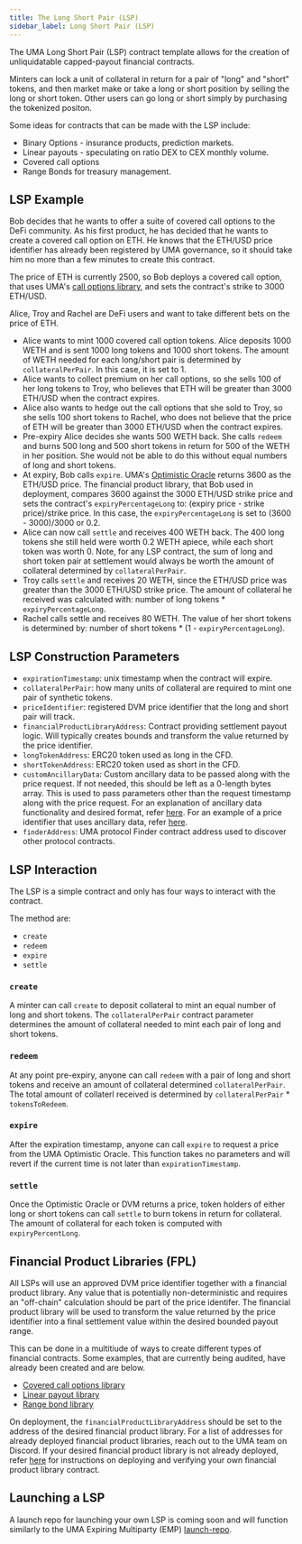 ```yaml
---
title: The Long Short Pair (LSP)
sidebar_label: Long Short Pair (LSP)
---
```


The UMA Long Short Pair (LSP) contract template allows for the creation of unliquidatable capped-payout financial contracts.

Minters can lock a unit of collateral in return for a pair of "long" and "short" tokens, and then market make or take a long or short position by selling the long or short token. Other users can go long or short simply by purchasing the tokenized positon.

Some ideas for contracts that can be made with the LSP include: 
- Binary Options - insurance products, prediction markets.
- Linear payouts - speculating on ratio DEX to CEX monthly volume. 
- Covered call options
- Range Bonds for treasury management.

## LSP Example

Bob decides that he wants to offer a suite of covered call options to the DeFi community. As his first product, he has decided that he wants to create a covered call option on ETH. He knows that the ETH/USD price identifier has already been registered by UMA governance, so it should take him no more than a few minutes to create this contract.

The price of ETH is currently 2500, so Bob deploys a covered call option, that uses UMA's [call options library](https://github.com/UMAprotocol/protocol/blob/master/packages/core/contracts/financial-templates/common/financial-product-libraries/contract-for-difference-libraries/CoveredCallContractForDifferenceFinancialProductLibrary.sol), and sets the contract's strike to 3000 ETH/USD.

Alice, Troy and Rachel are DeFi users and want to take different bets on the price of ETH.

- Alice wants to mint 1000 covered call option tokens. Alice deposits 1000 WETH and is sent 1000 long tokens and 1000 short tokens. The amount of WETH needed for each long/short pair is determined by `collateralPerPair`. In this case, it is set to 1.
- Alice wants to collect premium on her call options, so she sells 100 of her long tokens to Troy, who believes that ETH will be greater than 3000 ETH/USD when the contract expires.
- Alice also wants to hedge out the call options that she sold to Troy, so she sells 100 short tokens to Rachel, who does not believe that the price of ETH will be greater than 3000 ETH/USD when the contract expires.
- Pre-expiry Alice decides she wants 500 WETH back. She calls `redeem` and burns 500 long and 500 short tokens in return for 500 of the WETH in her position. She would not be able to do this without equal numbers of long and short tokens.
- At expiry, Bob calls `expire`. UMA's [Optimistic Oracle](/oracle/optimistic-oracle-interface.md) returns 3600 as the ETH/USD price. The financial product library, that Bob used in deployment, compares 3600 against the 3000 ETH/USD strike price and sets the contract's `expiryPercentageLong` to: (expiry price - strike price)/strike price. In this case, the `expiryPercentageLong` is set to (3600 - 3000)/3000 or 0.2.
- Alice can now call `settle` and receives 400 WETH back. The 400 long tokens she still held were worth 0.2 WETH apiece, while each short token was worth 0. Note, for any LSP contract, the sum of long and short token pair at settlement would always be worth the amount of collateral determined by `collateralPerPair`.
- Troy calls `settle` and receives 20 WETH, since the ETH/USD price was greater than the 3000 ETH/USD strike price. The amount of collateral he received was calculated with: number of long tokens * `expiryPercentageLong`.
- Rachel calls settle and receives 80 WETH. The value of her short tokens is determined by: number of short tokens * (1 - `expiryPercentageLong`).

## LSP Construction Parameters

- `expirationTimestamp`: unix timestamp when the contract will expire.
- `collateralPerPair`: how many units of collateral are required to mint one pair of synthetic tokens.
- `priceIdentifier`: registered DVM price identifier that the long and short pair will track.
- `financialProductLibraryAddress`: Contract providing settlement payout logic. Will typically creates bounds and transform the value returned by the price identifier.
- `longTokenAddress`: ERC20 token used as long in the CFD.
- `shortTokenAddress`: ERC20 token used as short in the CFD.
- `customAncillaryData`: Custom ancillary data to be passed along with the price request. If not needed, this should be left as a 0-length bytes array. This is used to pass parameters other than the request timestamp along with the price request. For an explanation of ancillary data functionality and desired format, refer [here](https://docs.google.com/document/d/1vl1BcIMO3NTNxvR0u6fFQqdUgWtIY8XyjVtx8Hkl8Qk/edit). For an example of a price identifier that uses ancillary data, refer [here](https://github.com/UMAprotocol/UMIPs/blob/master/UMIPs/umip-83.md#technical-specifications).
- `finderAddress`: UMA protocol Finder contract address used to discover other protocol contracts.

## LSP Interaction

The LSP is a simple contract and only has four ways to interact with the contract.

The method are:
- `create`
- `redeem`
- `expire`
- `settle`

### `create`

A minter can call `create` to deposit collateral to mint an equal number of long and short tokens. The `collateralPerPair` contract parameter determines the amount of collateral needed to mint each pair of long and short tokens.

### `redeem`

At any point pre-expiry, anyone can call `redeem` with a pair of long and short tokens and receive an amount of collateral determined  `collateralPerPair`. The total amount of collaterl received is determined by `collateralPerPair` * `tokensToRedeem`.

### `expire`

After the expiration timestamp, anyone can call `expire` to request a price from the UMA Optimistic Oracle. This function takes no parameters and will revert if the current time is not later than `expirationTimestamp`. 

### `settle`

Once the Optimistic Oracle or DVM returns a price, token holders of either long or short tokens can call `settle` to burn tokens in return for collateral. The amount of collateral for each token is computed with `expiryPercentLong`.

## Financial Product Libraries (FPL)

All LSPs will use an approved DVM price identifier together with a financial product library. Any value that is potentially non-deterministic and requires an "off-chain" calculation should be part of the price identifer. The financial product library will be used to transform the value returned by the price identifier into a final settlement value within the desired bounded payout range.

This can be done in a multitiude of ways to create different types of financial contracts. Some examples, that are currently being audited, have already been created and are below.

- [Covered call options library](https://github.com/UMAprotocol/protocol/blob/master/packages/core/contracts/financial-templates/common/financial-product-libraries/contract-for-difference-libraries/CoveredCallContractForDifferenceFinancialProductLibrary.sol)
- [Linear payout library](https://github.com/UMAprotocol/protocol/blob/master/packages/core/contracts/financial-templates/common/financial-product-libraries/contract-for-difference-libraries/LinearContractForDifferenceFinancialProductLibrary.sol)
- [Range bond library](https://github.com/UMAprotocol/protocol/blob/master/packages/core/contracts/financial-templates/common/financial-product-libraries/contract-for-difference-libraries/RangeBondContractForDifferenceFinancialProductLibrary.sol)

On deployment, the `financialProductLibraryAddress` should be set to the address of the desired financial product library. For a list of addresses for already deployed financial product libraries, reach out to the UMA team on Discord. If your desired financial product library is not already deployed, refer [here](https://github.com/UMAprotocol/launch-emp#deploying-financial-product-libraries) for instructions on deploying and verifying your own financial product library contract.

## Launching a LSP

A launch repo for launching your own LSP is coming soon and will function similarly to the UMA Expiring Multiparty (EMP) [launch-repo](https://github.com/UMAprotocol/launch-emp).